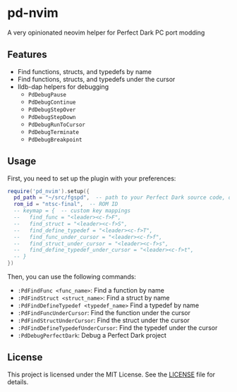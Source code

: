 # pd-nvim

A very opinionated neovim helper for Perfect Dark PC port modding

## Features

- Find functions, structs, and typedefs by name
- Find functions, structs, and typedefs under the cursor
- lldb-dap helpers for debugging
  - `PdDebugPause`
  - `PdDebugContinue`
  - `PdDebugStepOver`
  - `PdDebugStepDown`
  - `PdDebugRunToCursor`
  - `PdDebugTerminate`
  - `PdDebugBreakpoint`

## Usage

First, you need to set up the plugin with your preferences:

```lua
require('pd_nvim').setup({
  pd_path = "~/src/fgspd",  -- path to your Perfect Dark source code, or set PD environment variable
  rom_id = "ntsc-final",  -- ROM ID
  -- keymap = {  -- custom key mappings
  --   find_func = "<leader><c-f>F",
  --   find_struct = "<leader><c-f>S",
  --   find_define_typedef = "<leader><c-f>T",
  --   find_func_under_cursor = "<leader><c-f>f",
  --   find_struct_under_cursor = "<leader><c-f>s",
  --   find_define_typedef_under_cursor = "<leader><c-f>t",
  -- }
})
```

Then, you can use the following commands:

- `:PdFindFunc <func_name>`: Find a function by name
- `:PdFindStruct <struct_name>`: Find a struct by name
- `:PdFindDefineTypedef <typedef_name>` Find a typedef by name
- `:PdFindFuncUnderCursor`: Find the function under the cursor
- `:PdFindStructUnderCursor`: Find the struct under the cursor
- `:PdFindDefineTypedefUnderCursor`: Find the typedef under the cursor
- `:PdDebugPerfectDark`: Debug a Perfect Dark project

## License

This project is licensed under the MIT License. See the [LICENSE](LICENSE) file for details.
